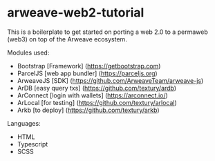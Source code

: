 # arweave-web2-tutorial

This is a boilerplate to get started on porting a web 2.0 to a permaweb (web3) on top of the Arweave ecosystem.

Modules used:

- Bootstrap [Framework] (https://getbootstrap.com)
- ParcelJS [web app bundler] (https://parceljs.org)
- ArweaveJS [SDK] (https://github.com/ArweaveTeam/arweave-js)
- ArDB [easy query txs] (https://github.com/textury/ardb)
- ArConnect [login with wallets] (https://arconnect.io/)
- ArLocal [for testing] (https://github.com/textury/arlocal)
- Arkb [to deploy] (https://github.com/textury/arkb)

Languages:

- HTML
- Typescript
- SCSS
